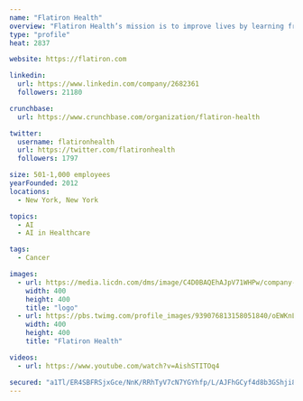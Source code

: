 ```yaml
---
name: "Flatiron Health"
overview: "Flatiron Health’s mission is to improve lives by learning from the experience of every cancer patient. Please visit our website for our open positions."
type: "profile"
heat: 2837

website: https://flatiron.com

linkedin:
  url: https://www.linkedin.com/company/2682361
  followers: 21180

crunchbase:
  url: https://www.crunchbase.com/organization/flatiron-health

twitter:
  username: flatironhealth
  url: https://twitter.com/flatironhealth
  followers: 1797

size: 501-1,000 employees
yearFounded: 2012
locations:
  - New York, New York

topics:
  - AI
  - AI in Healthcare

tags:
  - Cancer

images:
  - url: https://media.licdn.com/dms/image/C4D0BAQEhAJpV71WHPw/company-logo_400_400/0?e=1582761600&v=beta&t=iU93yIba77KH6Rb1Tzs3EKVdb56A9AgibH6bimC4uOM
    width: 400
    height: 400
    title: "logo"
  - url: https://pbs.twimg.com/profile_images/939076813158051840/oEWKnLER_400x400.jpg
    width: 400
    height: 400
    title: "Flatiron Health"

videos:
  - url: https://www.youtube.com/watch?v=AishSTITOq4

secured: "a1Tl/ER4SBFRSjxGce/NnK/RRhTyV7cN7YGYhfp/L/AJFhGCyf4d8b3GShji8UNhyEtWSsjLKsHfgnFK1f66ARu5NLg/+gzjYTRjqCnzg3Wqe+xSqmher3SwEWMyw5/C0Qzcp3KSoDkiR5geBtqa5+LBg0d1nvBIigphVWzE6/JKRnrp4N8iVWciylElVEwJFdiHTp540hUQSkJiXkFtJMPFA+9hcK0uOV88+LFVEuuOWZCXADy55w+WDpgyjSNbuMJpLY2wOG7bzG8tdlXqBaGKenPZSucUnj8kgC3QxgoIUYJlmJplmJdvq09nmQb3;Uiuj1cUdQzl4fvMl35KqEQ=="
---
```


